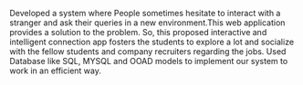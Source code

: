 Developed a system where People sometimes hesitate to interact with a stranger and ask their queries in a new environment.This web application provides a solution to the problem. So, this proposed interactive and intelligent connection app fosters the students to explore a lot and socialize with the fellow students and company recruiters regarding the jobs.
Used Database like SQL, MYSQL and OOAD models to implement our system to work in an efficient way.
